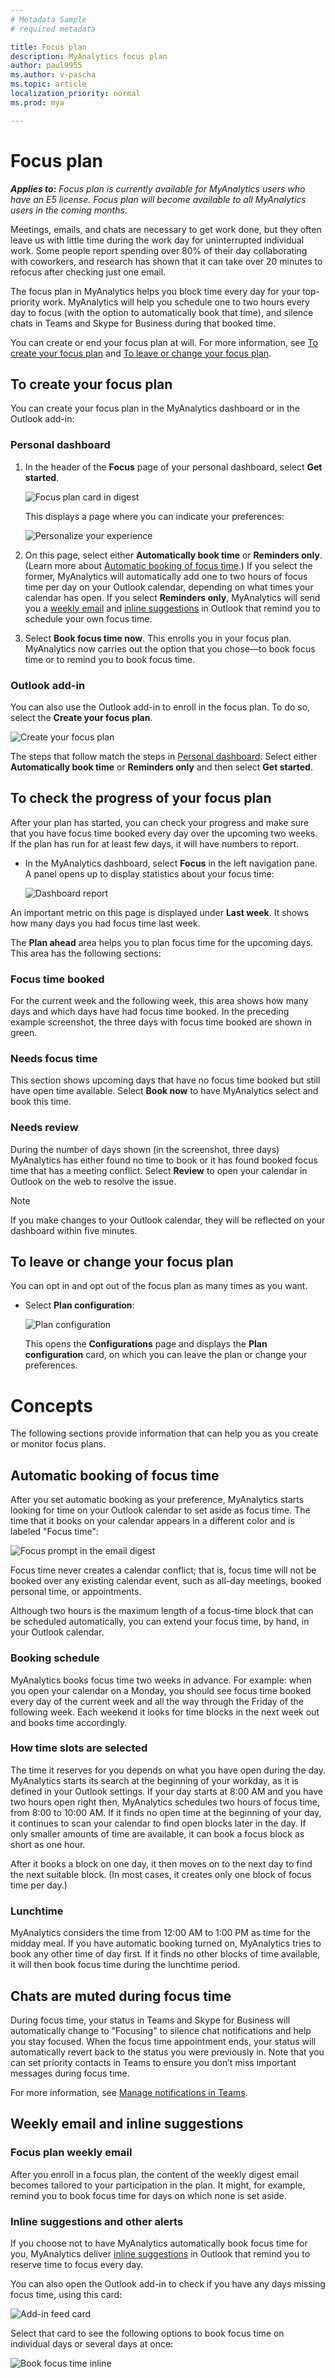 ```yaml
---
# Metadata Sample
# required metadata

title: Focus plan
description: MyAnalytics focus plan
author: paul9955
ms.author: v-pascha
ms.topic: article
localization_priority: normal 
ms.prod: mya

---
```


# Focus plan

_**Applies to:** Focus plan is currently available for MyAnalytics users who have an E5 license. Focus plan will become available to all MyAnalytics users in the coming months._

Meetings, emails, and chats are necessary to get work done, but they often leave us with little time during the work day for uninterrupted individual work. Some people report spending over 80% of their day collaborating with coworkers, and research has shown that it can take over 20 minutes to refocus after checking just one email.

The focus plan in MyAnalytics helps you block time every day for your top-priority work. MyAnalytics will help you schedule one to two hours every day to focus (with the option to automatically book that time), and silence chats in Teams and Skype for Business during that booked time. 

You can create or end your focus plan at will. For more information, see [To create your focus plan](#to-create-your-focus-plan) and [To leave or change your focus plan](#to-leave-or-change-your-focus-plan). 

## To create your focus plan

You can create your focus plan in the MyAnalytics dashboard or in the Outlook add-in:

### Personal dashboard

1. In the header of the **Focus** page of your personal dashboard, select **Get started**. 

   ![Focus plan card in digest](../../Images/mya/use/focusplan-intro.png)

   This displays a page where you can indicate your preferences:

   ![Personalize your experience](../../Images/mya/use/focusplan-preferences.png)
 
2. On this page, select either **Automatically book time** or **Reminders only**. (Learn more about [Automatic booking of focus time](#automatic-booking-of-focus-time).) If you select the former, MyAnalytics will automatically add one to two hours of focus time per day on your Outlook calendar, depending on what times your calendar has open. If you select **Reminders only**, MyAnalytics will send you a [weekly email](#focus-plan-weekly-email) and [inline suggestions](#inline-suggestions-and-other-alerts) in Outlook that remind you to schedule your own focus time. 

2.	Select **Book focus time now**. This enrolls you in your focus plan. MyAnalytics now carries out the option that you chose&mdash;to book focus time or to remind you to book focus time.

### Outlook add-in

You can also use the Outlook add-in to enroll in the focus plan. To do so, select the **Create your focus plan**. 

![Create your focus plan](../../Images/mya/use/card-in-add-in-2.png)

The steps that follow match the steps in [Personal dashboard](#personal-dashboard): Select either **Automatically book time** or **Reminders only** and then select **Get started**. 
 
## To check the progress of your focus plan

After your plan has started, you can check your progress and make sure that you have focus time booked every day over the upcoming two weeks. If the plan has run for at least few days, it will have numbers to report. 

 * In the MyAnalytics dashboard, select **Focus** in the left navigation pane. A panel opens up to display statistics about your focus time:

    ![Dashboard report](../../Images/mya/use/focusplan-planahead.png)
  
An important metric on this page is displayed under **Last week**. It shows how many days you had focus time last week. 

The **Plan ahead** area helps you to plan focus time for the upcoming days. This area has the following sections: 

### Focus time booked

For the current week and the following week, this area shows how many days and which days have had focus time booked. In the preceding example screenshot, the three days with focus time booked are shown in green. 

<!-- The shapes in this area are color coded:

| Color | Meaning |
| ----- | ----- |
| Green | On this day, focus time was booked. Either MyAnalytics booked it automatically or you responded to a MyAnalytics reminder to book focus time. |
| Gray | A day that has already passed. |
| Yellow | MyAnalytics couldn’t find any time to book on that day, or you accepted a meeting that conflicts with time previously booked as focus time on that day. |
| Blue | You haven’t yet booked focus time on that day, but MyAnalytics found open time that’s available to book. | 
-->

### Needs focus time

This section shows upcoming days that have no focus time booked but still have open time available. Select **Book now** to have MyAnalytics select and book this time. 

### Needs review

During the number of days shown (in the screenshot, three days) MyAnalytics has either found no time to book or it has found booked focus time that has a meeting conflict. Select **Review** to open your calendar in Outlook on the web to resolve the issue. 

> [!Note] 
> If you make changes to your Outlook calendar, they will be reflected on your dashboard within five minutes. 

<!-- 
### To add tasks to your focus time
[Need steps here]
-->

## To leave or change your focus plan

You can opt in and opt out of the focus plan as many times as you want. 

 * Select **Plan configuration**:

    ![Plan configuration](../../Images/mya/use/plan-config-80.png)
 
    This opens the **Configurations** page and displays the **Plan configuration** card, on which you can leave the plan or change your preferences.

<!-- REMOVED PER PETER. TOO MUCH DETAIL. 
2.	Your status determines what you see on the **Plan configuration** card: 

    * <u>Already in a plan:</u> If you are already in a focus plan, the card gives you two options: 
       * To change your plan preference, select the option to switch between auto-booking and reminders, and then select **Save changes**. 

         ![Personalize your experience](../../Images/mya/use/plan-config-card.png)

       * To end your participation in the focus plan, select **Leave plan** and then respond **Yes** or **No** in the **Leave focus plan** confirmation message. 

    * <u>Not in a plan:</u> If you are not already in a focus plan, the **Plan configuration** card gives you the option to join. To do this, select **Try it now**. This displays the **Personalize your experience** card. 

       On this card, select either **Book time for me** or **Just remind me to book time**, and then select **Get started**.
 
      ![Personalize your experience](../../Images/mya/use/preferences.png)
-->
 
# Concepts

The following sections provide information that can help you as you create or monitor focus plans.  

## Automatic booking of focus time

After you set automatic booking as your preference, MyAnalytics starts looking for time on your Outlook calendar to set aside as focus time. The time that it books on your calendar appears in a different color and is labeled "Focus time":  

![Focus prompt in the email digest](../../Images/mya/use/focus-time-on-your-calendar.png)

Focus time never creates a calendar conflict; that is, focus time will not be booked over any existing calendar event, such as all-day meetings, booked personal time, or appointments. 

Although two hours is the maximum length of a focus-time block that can be scheduled automatically, you can extend your focus time, by hand, in your Outlook calendar. 

### Booking schedule

MyAnalytics books focus time two weeks in advance. For example: when you open your calendar on a Monday, you should see focus time booked every day of the current week and all the way through the Friday of the following week. Each weekend it looks for time blocks in the next week out and books time accordingly. 

### How time slots are selected

The time it reserves for you depends on what you have open during the day. MyAnalytics starts its search at the beginning of your workday, as it is defined in your Outlook settings. If your day starts at 8:00 AM and you have two hours open right then, MyAnalytics schedules two hours of focus time, from 8:00 to 10:00 AM. If it finds no open time at the beginning of your day, it continues to scan your calendar to find open blocks later in the day. If only smaller amounts of time are available, it can book a focus block as short as one hour. 

After it books a block on one day, it then moves on to the next day to find the next suitable block. (In most cases, it creates only one block of focus time per day.)

### Lunchtime

MyAnalytics considers the time from 12:00 AM to 1:00 PM as time for the midday meal. If you have automatic booking turned on, MyAnalytics tries to book any other time of day first. If it finds no other blocks of time available, it will then book focus time during the lunchtime period. 

## Chats are muted during focus time  

During focus time, your status in Teams and Skype for Business will automatically change to "Focusing" to silence chat notifications and help you stay focused. When the focus time appointment ends, your status will automatically revert back to the status you were previously in. Note that you can set priority contacts in Teams to ensure you don’t miss important messages during focus time. 

For more information, see [Manage notifications in Teams](https://support.office.com/en-us/article/manage-notifications-in-teams-1cc31834-5fe5-412b-8edb-43fecc78413d). 

<!-- DELETED 27 JUNE, PER PETERB

## Focus plan in MyAnalytics surfaces

### Before you create the plan

As a MyAnalytics user, you might become aware of the focus plan when you see focus-related prompts and messages in the weekly digest email, the dashboard, and insights. Examples: 

#### Focus plan prompt in the email digest

![Focus prompt in the email digest](../../Images/mya/use/focus-prompt-in-email-digest-75-90.png)

#### Focus plan prompt in the dashboard
  
![Focus prompt in the dashboard](../../Images/mya/use/focus-prompt-in-dashboard.png)

For more information about the digest email, which for focus plan participants becomes tailored to the plan, see [MyAnalytics weekly digest email](#myanalytics-weekly-digest-email). 

-->

## Weekly email and inline suggestions

### Focus plan weekly email

After you enroll in a focus plan, the content of the weekly digest email becomes tailored to your participation in the plan. It might, for example, remind you to book focus time for days on which none is set aside. 

### Inline suggestions and other alerts

If you choose not to have MyAnalytics automatically book focus time for you, MyAnalytics deliver [inline suggestions](mya-notifications.md) in Outlook that remind you to reserve time to focus every day.

You can also open the Outlook add-in to check if you have any days missing focus time, using this card: 

![Add-in feed card](../../Images/mya/use/add-in-feed-card.png)

Select that card to see the following options to book focus time on individual days or several days at once:  

![Book focus time inline](../../Images/mya/use/book-focus-time-nudge.png)

<!--  DELETED PER PETERB 27 JUNE

If you've chosen not to turn on auto-booking and if other circumstances arise that will limit your focus time (even if you choose to delete a focus block), MyAnalytics alerts you of the focus time that you are missing over the upcoming days.

For example, the add-in might display this card: 
 
![Add-in feed card](../../Images/mya/use/add-in-feed-card.png)

### After you create the plan
 
#### MyAnalytics weekly digest email

As described under [To check the progress of your focus plan](#to-check-the-progress-of-your-focus-plan), you use the MyAnalytics dashboard to see how well your focus plan is working. 

You can also find similar information in the MyAnalytics weekly digest email. After you enroll in a focus plan, the content of the digest email becomes tailored to your participation in the plan. 

It reports on your recent progress in the plan, it gives opportunities to plan for the near future, and it presents food-for-thought items that can help you succeed in the plan. Finally, it contains an _Explore more_ section that lets you dig deeper into various performance indicators for recent days. It looks something like this: 

![Focus prompt in the email digest](../../Images/mya/use/new-digest-email-2.png)

-->
